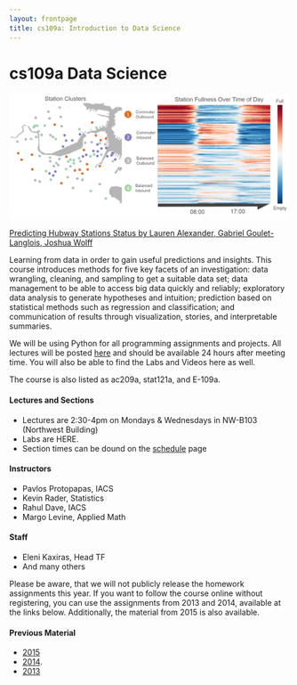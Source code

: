 ```yaml
---
layout: frontpage
title: cs109a: Introduction to Data Science
---
```


# cs109a Data Science
<img src="figures/hubwayclustering.png" alt="Hubway Clustering" />

[Predicting Hubway Stations Status by
Lauren Alexander, Gabriel Goulet-Langlois, Joshua Wolff](http://cs109hubway.github.io/classp/)

Learning from data in order to gain useful predictions and insights. This course introduces methods for five key facets of an investigation: data wrangling, cleaning, and sampling to get a suitable data set; data management to be able to access big data quickly and reliably; exploratory data analysis to generate hypotheses and intuition; prediction based on statistical methods such as regression and classification; and communication of results through visualization, stories, and interpretable summaries.

We will be using Python for all programming assignments and projects. All lectures will be posted [here](http://cs109.github.io/a/2017/pages/material.html) and should be available 24 hours after meeting time. You will also be able to find the Labs and Videos here as well.

The course is also listed as ac209a, stat121a, and E-109a.


#### Lectures and Sections

* Lectures are 2:30-4pm on Mondays & Wednesdays in NW-B103 (Northwest Building)
* Labs are HERE.
* Section times can be dound on the [schedule](http://cs109.github.io/a/2017/pages/schedule.html) page

#### Instructors

* Pavlos Protopapas, IACS
* Kevin Rader, Statistics
* Rahul Dave, IACS
* Margo Levine, Applied Math

#### Staff

* Eleni Kaxiras, Head TF
* And many others

Please be aware, that we will not publicly release the homework assignments this year. If you want to follow the course online without registering, you can use the assignments from 2013 and 2014, available at the links below. Additionally, the material from 2015 is also available.

#### Previous Material

- [2015](http://cs109.github.io/2015)
- [2014](http://cs109.github.io/2014/index.html).
- [2013](https://github.com/cs109/content)

